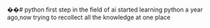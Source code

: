 ��#   p y t h o n 
first step in the field of ai
started learning python a year ago,now trying to recollect all the knowledge at one place
 
 
